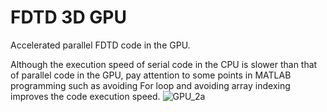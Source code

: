 # FDTD 3D GPU
Accelerated parallel FDTD code in the GPU.

Although the execution speed of serial code in the CPU is slower than that of parallel code in the GPU, pay attention to some points in MATLAB programming such as avoiding For loop and avoiding array indexing improves the code execution speed.
![GPU_2a](https://user-images.githubusercontent.com/94797491/152185619-5c4a3f6c-2ddb-45cf-b055-41bbe892e0e4.jpg)

